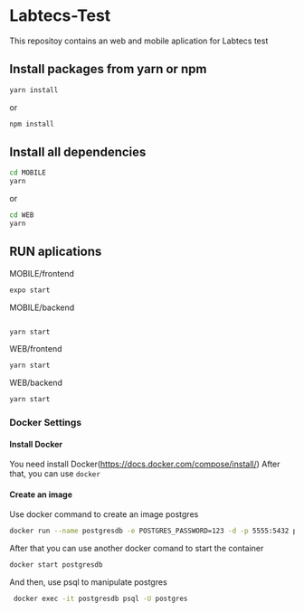 # Labtecs-Test
This repositoy contains an web and mobile aplication for Labtecs test

## Install packages from yarn or npm
```bash
yarn install
```
or 
```bash
npm install
```

## Install all dependencies
```bash
cd MOBILE
yarn

```
or
```bash
cd WEB
yarn
```
## RUN aplications
MOBILE/frontend
```bash
expo start

```
MOBILE/backend
```bash

yarn start
```
WEB/frontend
```bash
yarn start

```
WEB/backend
```bash
yarn start

```


### Docker Settings

#### Install Docker
You need install Docker(https://docs.docker.com/compose/install/)
After that, you can use `docker` 

#### Create an image
Use docker command to create an image postgres
```bash
docker run --name postgresdb -e POSTGRES_PASSWORD=123 -d -p 5555:5432 postgres
```
After that you can use another docker comand to start the container
```bash
docker start postgresdb
```
And then, use psql to manipulate postgres

```bash
 docker exec -it postgresdb psql -U postgres
```